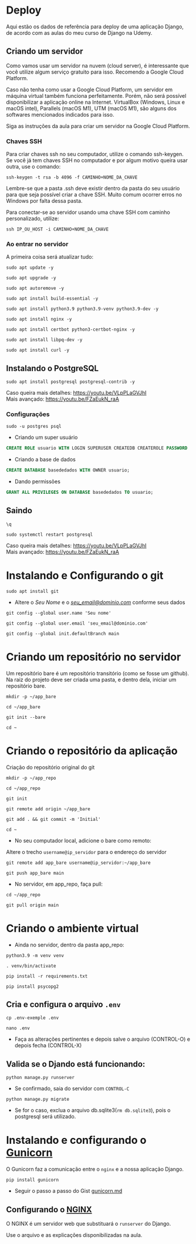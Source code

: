 # Deploy

Aqui estão os dados de referência para deploy de uma aplicação Django, de acordo
com as aulas do meu curso de Django na Udemy.

## Criando um servidor

Como vamos usar um servidor na nuvem (cloud server), é interessante que você
utilize algum serviço gratuito para isso. Recomendo a Google Cloud Platform.

Caso não tenha como usar a Google Cloud Platform, um servidor em máquina virtual
também funciona perfeitamente. Porém, não será possível disponibilizar a
aplicação online na Internet. VirtualBox (Windows, Linux e macOS intel),
Parallels (macOS M1), UTM (macOS M1), são alguns dos softwares mencionados
indicados para isso.

Siga as instruções da aula para criar um servidor na Google Cloud Platform.

### Chaves SSH

Para criar chaves ssh no seu computador, utilize o comando ssh-keygen. Se você
já tem chaves SSH no computador e por algum motivo queira usar outra, use o
comando:

```
ssh-keygen -t rsa -b 4096 -f CAMINHO+NOME_DA_CHAVE
```

Lembre-se que a pasta .ssh deve existir dentro da pasta do seu usuário para que
seja possível criar a chave SSH. Muito comum ocorrer erros no Windows por falta
dessa pasta.

Para conectar-se ao servidor usando uma chave SSH com caminho personalizado,
utilize:

```
ssh IP_OU_HOST -i CAMINHO+NOME_DA_CHAVE
```

### Ao entrar no servidor

A primeira coisa será atualizar tudo:

```
sudo apt update -y
```
```
sudo apt upgrade -y
```
```
sudo apt autoremove -y
```
```
sudo apt install build-essential -y
```
```
sudo apt install python3.9 python3.9-venv python3.9-dev -y
```
```
sudo apt install nginx -y
```
```
sudo apt install certbot python3-certbot-nginx -y
```
```
sudo apt install libpq-dev -y
```
```
sudo apt install curl -y
```

## Instalando o PostgreSQL

```
sudo apt install postgresql postgresql-contrib -y
```

Caso queira mais detalhes: https://youtu.be/VLpPLaGVJhI  
Mais avançado: https://youtu.be/FZaEukN_raA

### Configurações

```
sudo -u postgres psql
```
- Criando um super usuário
```sql
CREATE ROLE usuario WITH LOGIN SUPERUSER CREATEDB CREATEROLE PASSWORD 'senha';
```
- Criando a base de dados
```sql
CREATE DATABASE basededados WITH OWNER usuario;
```
- Dando permissões
```sql
GRANT ALL PRIVILEGES ON DATABASE basededados TO usuario;
```
## Saindo
```
\q
```
```
sudo systemctl restart postgresql
```

Caso queira mais detalhes: https://youtu.be/VLpPLaGVJhI  
Mais avançado: https://youtu.be/FZaEukN_raA

# Instalando e Configurando o git
```
sudo apt install git
```
- Altere o *Seu Nome* e o *seu_email@dominio.com* conforme seus dados
```
git config --global user.name 'Seu nome'
```
```
git config --global user.email 'seu_email@dominio.com'
```
```
git config --global init.defaultBranch main
```

# Criando um repositório no servidor

Um repositório bare é um repositório transitório (como se fosse um github).
Na raiz do projeto deve ser criada uma pasta, e dentro dela, iniciar um repositório bare.

```
mkdir -p ~/app_bare
```
```
cd ~/app_bare
```
```
git init --bare
```
```
cd ~
```

# Criando o repositório da aplicação

Criação do repositório original do git

```
mkdir -p ~/app_repo
```
```
cd ~/app_repo
```
```
git init
```
```
git remote add origin ~/app_bare
```
```
git add . && git commit -m 'Initial'
```
```
cd ~
```

- No seu computador local, adicione o bare como remoto:

Altere o trecho `username@ip_servidor` para o endereço do servidor
```
git remote add app_bare username@ip_servidor:~/app_bare
```
```
git push app_bare main
```

- No servidor, em app_repo, faça pull:

```
cd ~/app_repo
```
```
git pull origin main
```

# Criando o ambiente virtual

- Ainda no servidor, dentro da pasta app_repo:
```
python3.9 -m venv venv
```
```
. venv/bin/activate
```
```
pip install -r requirements.txt
```
```
pip install psycopg2
```

## Cria e configura o arquivo `.env`
```
cp .env-exemple .env
```
```
nano .env
```
- Faça as alterações pertinentes e depois salve o arquivo (CONTROL-O) e depois fecha (CONTROL-X)

## Valida se o Djando está funcionando:
```
python manage.py runserver
```
- Se confirmado, saia do servidor com `CONTROL-C`
```
python manage.py migrate
```
- Se for o caso, exclua o arquivo db.sqlite3(`rm db.sqlite3`), pois o postgresql será utilizado.

# Instalando e configurando o [Gunicorn](https://docs.gunicorn.org/en/stable/install.html)
O Gunicorn faz a comunicação entre o `nginx` e a nossa aplicação Django.

```
pip install gunicorn
```
- Seguir o passo a passo do Gist [gunicorn.md](https://gist.github.com/RenanMatias/6e1de435b53bed4df969c14007a7fc49)

## Configurando o [NGINX](https://www.nginx.com/)
O NGINX é um servidor web que substituará o `runserver` do Django.

Use o arquivo e as explicações disponibilizadas na aula.